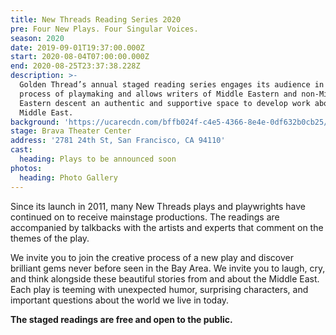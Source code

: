 ```yaml
---
title: New Threads Reading Series 2020
pre: Four New Plays. Four Singular Voices.
season: 2020
date: 2019-09-01T19:37:00.000Z
start: 2020-08-04T07:00:00.000Z
end: 2020-08-25T23:37:38.228Z
description: >-
  Golden Thread’s annual staged reading series engages its audience in the
  process of playmaking and allows writers of Middle Eastern and non-Middle
  Eastern descent an authentic and supportive space to develop work about the
  Middle East.
background: 'https://ucarecdn.com/bffb024f-c4e5-4366-8e4e-0df632b0cb25/'
stage: Brava Theater Center
address: '2781 24th St, San Francisco, CA 94110'
cast:
  heading: Plays to be announced soon
photos:
  heading: Photo Gallery
---
```

Since its launch in 2011, many New Threads plays and playwrights have continued on to receive mainstage productions. The readings are accompanied by talkbacks with the artists and experts that comment on the themes of the play. 

We invite you to join the creative process of a new play and discover brilliant gems never before seen in the Bay Area. We invite you to laugh, cry, and think alongside these beautiful stories from and about the Middle East. Each play is teeming with unexpected humor, surprising characters, and important questions about the world we live in today.

**The staged readings are free and open to the public.**
